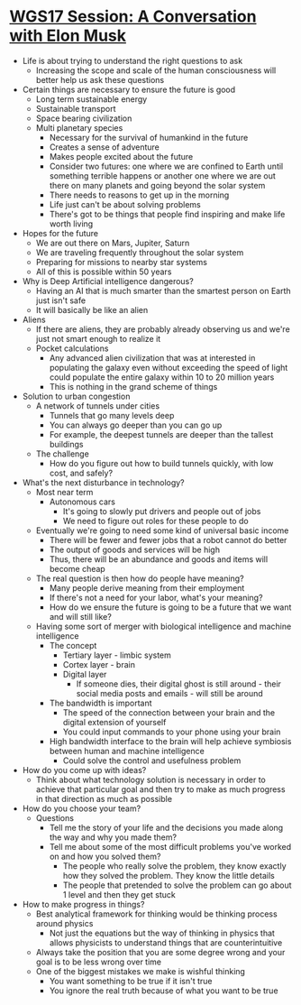 # [WGS17 Session: A Conversation with Elon Musk](https://youtu.be/rCoFKUJ_8Yo)

- Life is about trying to understand the right questions to ask
    - Increasing the scope and scale of the human consciousness will better help us ask these questions
- Certain things are necessary to ensure the future is good
    - Long term sustainable energy
    - Sustainable transport
    - Space bearing civilization
    - Multi planetary species
        - Necessary for the survival of humankind in the future
        - Creates a sense of adventure
        - Makes people excited about the future
        - Consider two futures: one where we are confined to Earth until something terrible happens or another one where we are out there on many planets and going beyond the solar system
        - There needs to reasons to get up in the morning
        - Life just can't be about solving problems
        - There's got to be things that people find inspiring and make life worth living
- Hopes for the future
    - We are out there on Mars, Jupiter, Saturn
    - We are traveling frequently throughout the solar system
    - Preparing for missions to nearby star systems
    - All of this is possible within 50 years
- Why is Deep Artificial intelligence dangerous?
    - Having an AI that is much smarter than the smartest person on Earth just isn't safe
    - It will basically be like an alien
- Aliens
    - If there are aliens, they are probably already observing us and we're just not smart enough to realize it
    - Pocket calculations
        - Any advanced alien civilization that was at interested in populating the galaxy  even without exceeding the speed of light could populate the entire galaxy within 10 to 20 million years
        - This is nothing in the grand scheme of things
- Solution to urban congestion
    - A network of tunnels under cities
        - Tunnels that go many levels deep
        - You can always go deeper than you can go up
        - For example, the deepest tunnels are deeper than the tallest buildings
    - The challenge
        - How do you figure out how to build tunnels quickly, with low cost, and safely?
- What's the next disturbance in technology?
    - Most near term
        - Autonomous cars
            - It's going to slowly put drivers and people out of jobs
            - We need to figure out roles for these people to do
    - Eventually we're going to need some kind of universal basic income
        - There will be fewer and fewer jobs that a robot cannot do better
        - The output of goods and services will be high
        - Thus, there will be an abundance and goods and items will become cheap
    - The real question is then how do people have meaning?
        - Many people derive meaning from their employment
        - If there's not a need for your labor, what's your meaning?
        - How do we ensure the future is going to be a future that we want and will still like?
    - Having some sort of merger with biological intelligence and machine intelligence
        - The concept
            - Tertiary layer - limbic system
            - Cortex layer - brain
            - Digital layer
                - If someone dies, their digital ghost is still around - their social media posts and emails - will still be around
        - The bandwidth is important
            - The speed of the connection between your brain and the digital extension of yourself
            - You could input commands to your phone using your brain
        - High bandwidth interface to the brain will help achieve symbiosis between human and machine intelligence
            - Could solve the control and usefulness problem
- How do you come up with ideas?
    - Think about what technology solution is necessary in order to achieve that particular goal and then try to make as much progress in that direction as much as possible
- How do you choose your team?
    - Questions
        - Tell me the story of your life and the decisions you made along the way and  why you made them?
        - Tell me about some of the most difficult problems you've worked on and how you solved them?
            - The people who really solve the problem, they know exactly how they solved the problem. They know the little details
            - The people that pretended to solve the problem can go about 1 level and then they get stuck
- How to make progress in things?
    - Best analytical framework for thinking would be thinking process around physics
        - Not just the equations but the way of thinking in physics that allows physicists to understand things that are counterintuitive
    - Always take the position that you are some degree wrong and your goal is to be less wrong over time
    - One of the biggest mistakes we make is wishful thinking
        - You want something to be true if it isn't true
        - You ignore the real truth because of what you want to be true
